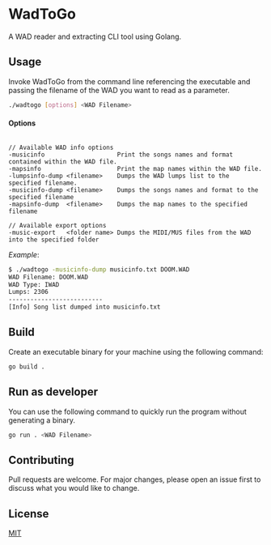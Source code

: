 # WadToGo

A WAD reader and extracting CLI tool using Golang.

## Usage

Invoke WadToGo from the command line referencing the executable and passing the filename of the WAD you want to read as a parameter.

```bash
./wadtogo [options] <WAD Filename>
```

#### Options

```

// Available WAD info options
-musicinfo                    Print the songs names and format contained within the WAD file.
-mapsinfo                     Print the map names within the WAD file.
-lumpsinfo-dump <filename>    Dumps the WAD lumps list to the specified filename.
-musicinfo-dump <filename>    Dumps the songs names and format to the specified filename
-mapsinfo-dump  <filename>    Dumps the map names to the specified filename

// Available export options
-music-export   <folder name> Dumps the MIDI/MUS files from the WAD into the specified folder

```

_Example_:
```bash
$ ./wadtogo -musicinfo-dump musicinfo.txt DOOM.WAD
WAD Filename: DOOM.WAD
WAD Type: IWAD
Lumps: 2306
--------------------------
[Info] Song list dumped into musicinfo.txt
```

## Build

Create an executable binary for your machine using the following command:

```bash
go build .
```

## Run as developer

You can use the following command to quickly run the program without generating a binary.

```bash
go run . <WAD Filename>
```

## Contributing
Pull requests are welcome. For major changes, please open an issue first to discuss what you would like to change.

## License

[MIT](https://choosealicense.com/licenses/mit/)
